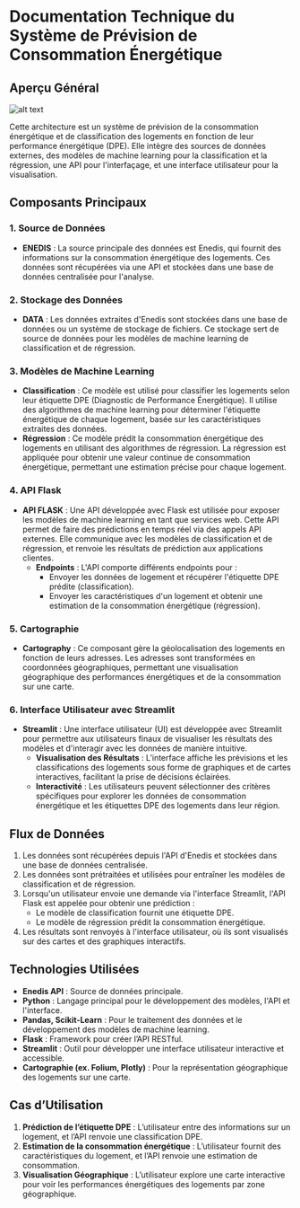 # Documentation Technique du Système de Prévision de Consommation Énergétique

## Aperçu Général

![alt text](architecture.jpeg)

Cette architecture est un système de prévision de la consommation énergétique et de classification des logements en fonction de leur performance énergétique (DPE). Elle intègre des sources de données externes, des modèles de machine learning pour la classification et la régression, une API pour l'interfaçage, et une interface utilisateur pour la visualisation.

## Composants Principaux

### 1. Source de Données
- **ENEDIS** : La source principale des données est Enedis, qui fournit des informations sur la consommation énergétique des logements. Ces données sont récupérées via une API et stockées dans une base de données centralisée pour l'analyse.

### 2. Stockage des Données
- **DATA** : Les données extraites d'Enedis sont stockées dans une base de données ou un système de stockage de fichiers. Ce stockage sert de source de données pour les modèles de machine learning de classification et de régression.

### 3. Modèles de Machine Learning
   - **Classification** : Ce modèle est utilisé pour classifier les logements selon leur étiquette DPE (Diagnostic de Performance Énergétique). Il utilise des algorithmes de machine learning pour déterminer l'étiquette énergétique de chaque logement, basée sur les caractéristiques extraites des données.
   - **Régression** : Ce modèle prédit la consommation énergétique des logements en utilisant des algorithmes de régression. La régression est appliquée pour obtenir une valeur continue de consommation énergétique, permettant une estimation précise pour chaque logement.

### 4. API Flask
- **API FLASK** : Une API développée avec Flask est utilisée pour exposer les modèles de machine learning en tant que services web. Cette API permet de faire des prédictions en temps réel via des appels API externes. Elle communique avec les modèles de classification et de régression, et renvoie les résultats de prédiction aux applications clientes.
   - **Endpoints** : L'API comporte différents endpoints pour :
     - Envoyer les données de logement et récupérer l'étiquette DPE prédite (classification).
     - Envoyer les caractéristiques d'un logement et obtenir une estimation de la consommation énergétique (régression).

### 5. Cartographie
- **Cartography** : Ce composant gère la géolocalisation des logements en fonction de leurs adresses. Les adresses sont transformées en coordonnées géographiques, permettant une visualisation géographique des performances énergétiques et de la consommation sur une carte.

### 6. Interface Utilisateur avec Streamlit
- **Streamlit** : Une interface utilisateur (UI) est développée avec Streamlit pour permettre aux utilisateurs finaux de visualiser les résultats des modèles et d'interagir avec les données de manière intuitive.
   - **Visualisation des Résultats** : L’interface affiche les prévisions et les classifications des logements sous forme de graphiques et de cartes interactives, facilitant la prise de décisions éclairées.
   - **Interactivité** : Les utilisateurs peuvent sélectionner des critères spécifiques pour explorer les données de consommation énergétique et les étiquettes DPE des logements dans leur région.

## Flux de Données

1. Les données sont récupérées depuis l'API d'Enedis et stockées dans une base de données centralisée.
2. Les données sont prétraitées et utilisées pour entraîner les modèles de classification et de régression.
3. Lorsqu'un utilisateur envoie une demande via l'interface Streamlit, l'API Flask est appelée pour obtenir une prédiction :
   - Le modèle de classification fournit une étiquette DPE.
   - Le modèle de régression prédit la consommation énergétique.
4. Les résultats sont renvoyés à l'interface utilisateur, où ils sont visualisés sur des cartes et des graphiques interactifs.

## Technologies Utilisées

- **Enedis API** : Source de données principale.
- **Python** : Langage principal pour le développement des modèles, l'API et l'interface.
- **Pandas, Scikit-Learn** : Pour le traitement des données et le développement des modèles de machine learning.
- **Flask** : Framework pour créer l’API RESTful.
- **Streamlit** : Outil pour développer une interface utilisateur interactive et accessible.
- **Cartographie (ex. Folium, Plotly)** : Pour la représentation géographique des logements sur une carte.

## Cas d’Utilisation

1. **Prédiction de l’étiquette DPE** : L’utilisateur entre des informations sur un logement, et l’API renvoie une classification DPE.
2. **Estimation de la consommation énergétique** : L’utilisateur fournit des caractéristiques du logement, et l’API renvoie une estimation de consommation.
3. **Visualisation Géographique** : L’utilisateur explore une carte interactive pour voir les performances énergétiques des logements par zone géographique.
